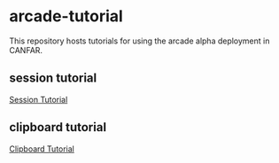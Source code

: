 # arcade-tutorial

This repository hosts tutorials for using the arcade alpha deployment in CANFAR.

## session tutorial
[Session Tutorial](Tutorial_Session_URL.pdf)

## clipboard tutorial
[Clipboard Tutorial](Clipboard_Tutorial.pdf)

